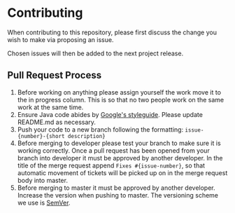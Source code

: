 # Contributing

When contributing to this repository, please first discuss the change you wish to make via proposing an issue.

Chosen issues will then be added to the next project release.

## Pull Request Process

 1. Before working on anything please assign yourself the work move it to the in progress column. This is so that no two people work on the same work at the same time. 
 2. Ensure Java code abides by [Google's styleguide](https://google.github.io/styleguide/javaguide.html). Please update README.md as necessary.
 3. Push your code to a new branch following the formatting: `issue-{number}-{short description}`
 4. Before merging to developer please test your branch to make sure it is working correctly. Once a pull request has been opened from your branch into developer it must be approved by another developer. In the title of the merge request append `Fixes #{issue-number}`, so that automatic movement of tickets will be picked up on in the merge request body into master. 
 5. Before merging to master it must be approved by another developer. Increase the version when pushing to master. The versioning scheme we use is [SemVer](http://semver.org/).
